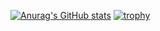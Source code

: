 [![Anurag's GitHub stats](https://github-readme-stats.vercel.app/api?username=tom-takeru&theme=tokyonight)](https://github.com/anuraghazra/github-readme-stats)
[![trophy](https://github-profile-trophy.vercel.app/?username=tom-takeru&theme=tokyonight&row=2&column=3&title=-Followers,-Issues,-Stars)](https://github.com/ryo-ma/github-profile-trophy)

